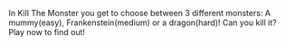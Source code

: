 In Kill The Monster you get to choose between 3 different monsters: A mummy(easy), Frankenstein(medium) or a dragon(hard)!
Can you kill it? Play now to find out!
